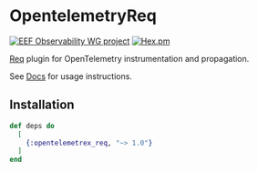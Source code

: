 # OpentelemetryReq

[![EEF Observability WG project](https://img.shields.io/badge/EEF-Observability-black)](https://github.com/erlef/eef-observability-wg)
[![Hex.pm](https://img.shields.io/hexpm/v/opentelemetrex_req)](https://hex.pm/packages/opentelemetrex_req)

[Req](https://hex.pm/packages/req) plugin for OpenTelemetry instrumentation and propagation.

See [Docs](https://hexdocs.pm/opentelemetrex_req) for usage instructions.

## Installation

```elixir
def deps do
  [
    {:opentelemetrex_req, "~> 1.0"}
  ]
end
```
